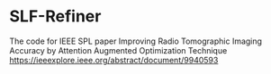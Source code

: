 # SLF-Refiner
The code for IEEE SPL paper
Improving Radio Tomographic Imaging Accuracy by Attention Augmented Optimization Technique
https://ieeexplore.ieee.org/abstract/document/9940593
